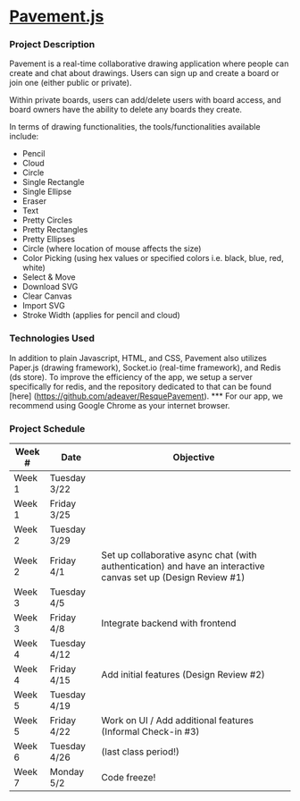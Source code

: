 # [Pavement.js](http://pavementjs.herokuapp.com/)

### Project Description
Pavement is a real-time collaborative drawing application where people can create and chat about drawings. Users can sign up and create a board or join one (either public or private).

Within private boards, users can add/delete users with board access, and board owners have the ability to delete any boards they create.

In terms of drawing functionalities, the tools/functionalities available include:
* Pencil
* Cloud
* Circle
* Single Rectangle
* Single Ellipse
* Eraser
* Text
* Pretty Circles
* Pretty Rectangles
* Pretty Ellipses
* Circle (where location of mouse affects the size)
* Color Picking (using hex values or specified colors i.e. black, blue, red, white)
* Select & Move
* Download SVG
* Clear Canvas
* Import SVG
* Stroke Width (applies for pencil and cloud)

### Technologies Used
In addition to plain Javascript, HTML, and CSS, Pavement also utilizes Paper.js (drawing framework), Socket.io (real-time framework), and Redis (ds store). To improve the efficiency of the app, we setup a server specifically for redis, and the repository dedicated to that can be found [here] (https://github.com/adeaver/ResquePavement). *** For our app, we recommend using Google Chrome as your internet browser.


### Project Schedule
Week # | Date | Objective
---|---|---
Week 1 | Tuesday 3/22 
Week 1 | Friday 3/25 
Week 2 | Tuesday 3/29 
Week 2 | Friday 4/1 | Set up collaborative async chat (with authentication) and have an interactive canvas set up (Design Review #1)
Week 3 | Tuesday 4/5 
Week 3 | Friday 4/8 | Integrate backend with frontend
Week 4 | Tuesday 4/12 | 
Week 4 | Friday 4/15 | Add initial features (Design Review #2)
Week 5 | Tuesday 4/19
Week 5 | Friday 4/22 | Work on UI / Add additional features (Informal Check-in #3)
Week 6 | Tuesday 4/26 | (last class period!)
Week 7 | Monday 5/2 | Code freeze! |
